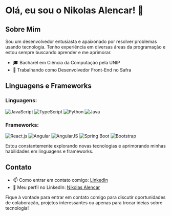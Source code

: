 # Olá, eu sou o Nikolas Alencar! 👋

## Sobre Mim

Sou um desenvolvedor entusiasta e apaixonado por resolver problemas usando tecnologia. Tenho experiência em diversas áreas da programação e estou sempre buscando aprender e me aprimorar.

- 🎓 Bacharel em Ciência da Computação pela UNIP
- 💼 Trabalhando como Desenvolvedor Front-End no Safra

## Linguagens e Frameworks

### Linguagens:

![JavaScript](https://img.shields.io/badge/JavaScript-Advanced-yellow)
![TypeScript](https://img.shields.io/badge/TypeScript-Advanced-blue)
![Python](https://img.shields.io/badge/Python-Intermediate-orange)
![Java](https://img.shields.io/badge/Java-Intermediate-orange)

### Frameworks:

![React.js](https://img.shields.io/badge/React.js-Advanced-blue)
![Angular](https://img.shields.io/badge/Angular-Advanced-red)
![AngularJS](https://img.shields.io/badge/AngularJS-Advanced-red)
![Spring Boot](https://img.shields.io/badge/Spring%20Boot-Intermediate-brightgreen)
![Bootstrap](https://img.shields.io/badge/Bootstrap-Intermediate-purple)

Estou constantemente explorando novas tecnologias e aprimorando minhas habilidades em linguagens e frameworks.

## Contato

- 📫 Como entrar em contato comigo: [LinkedIn](https://www.linkedin.com/in/nikolas-alencar-234474182/)
- 💼 Meu perfil no LinkedIn: [Nikolas Alencar](https://www.linkedin.com/in/nikolas-alencar-234474182/)

Fique à vontade para entrar em contato comigo para discutir oportunidades de colaboração, projetos interessantes ou apenas para trocar ideias sobre tecnologia!

